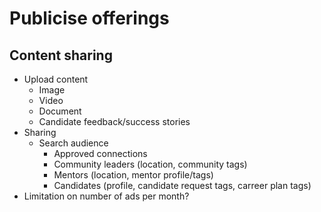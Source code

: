# Publicise offerings

## Content sharing
- Upload content
    - Image
    - Video 
    - Document
    - Candidate feedback/success stories
- Sharing
    - Search audience
        - Approved connections
        - Community leaders (location, community tags)
        - Mentors (location, mentor profile/tags)
        - Candidates (profile, candidate request tags, carreer plan tags)
- Limitation on number of ads per month?

